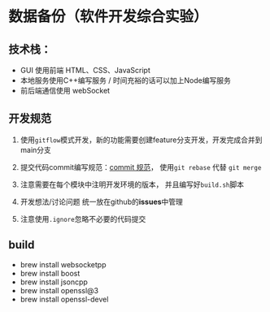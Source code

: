 # 数据备份（软件开发综合实验）

## 技术栈： 
- GUI 使用前端 HTML、CSS、JavaScript
- 本地服务使用C++编写服务 / 时间充裕的话可以加上Node编写服务
- 前后端通信使用 webSocket

## 开发规范
1. 使用`gitflow`模式开发，新的功能需要创建feature分支开发，开发完成合并到main分支

2. 提交代码commit编写规范：[commit 规范](https://www.zhihu.com/question/21209619)， 使用`git rebase` 代替 `git merge`

3. 注意需要在每个模块中注明开发环境的版本， 并且编写好`build.sh`脚本

4. 开发想法/讨论问题 统一放在github的**issues**中管理

5. 注意使用`.ignore`忽略不必要的代码提交
   

## build
- brew install websocketpp
- brew install boost
- brew install  jsoncpp
- brew install  openssl@3
- brew install  openssl-devel